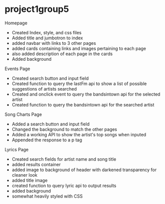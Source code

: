 # project1group5
Homepage
* Created Index, style, and css files
* Added title and jumbotron to index
* added navbar with links to 3 other pages
* added cards containing links and images pertaining to each page
* also added description of each page in the cards
* Added background 

Events Page
* Created search button and input field 
* Created function to query the lastFm api to show a list of possible suggestions of artists searched
* Created and onclick event to query the bandsintown api for the selected artist
* Created function to query the bandsintown api for the searched artist

Song Charts Page 
* Added a search button and input field
* Changed the background to match the other pages
* Added a working API to show the artist's top songs when inputed
* Appended the response to a p tag

Lyrics Page
* Created search fields for artist name and song title
* added results container
* added image to background of header with darkened transparency for cleaner look
* added title image
* created function to query lyric api to output results
* added background
* somewhat heavily styled with CSS

